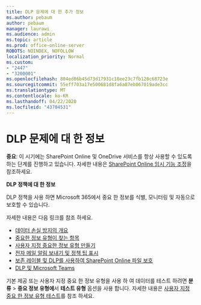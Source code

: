 ```yaml
---
title: DLP 문제에 대 한 추가 정보
ms.author: pebaum
author: pebaum
manager: laurawi
ms.audience: admin
ms.topic: article
ms.prod: office-online-server
ROBOTS: NOINDEX, NOFOLLOW
localization_priority: Normal
ms.custom:
- "2447"
- "3200001"
ms.openlocfilehash: 804ed86b45d73d17931c18ee23c7fb120c68723e
ms.sourcegitcommit: 55eff703a17e500681d8fa6a87eb067019ade3cc
ms.translationtype: MT
ms.contentlocale: ko-KR
ms.lasthandoff: 04/22/2020
ms.locfileid: "43704531"
---
```

# <a name="information-about-dlp-issues"></a>DLP 문제에 대 한 정보

**중요**: 이 시기에는 SharePoint Online 및 OneDrive 서비스를 항상 사용할 수 있도록 하는 단계를 진행하고 있습니다. 자세한 내용은 [SharePoint Online 임시 기능 조정](https://aka.ms/ODSPAdjustments)을 참조하세요.

**DLP 정책에 대 한 정보**

DLP 정책을 사용 하면 Microsoft 365에서 중요 한 정보를 식별, 모니터링 및 자동으로 보호할 수 있습니다.

자세한 내용은 다음 링크를 참조 하세요.

- [데이터 손실 방지의 개요](https://docs.microsoft.com/office365/securitycompliance/data-loss-prevention-policies)
- [중요한 정보 유형이 찾는 항목](https://docs.microsoft.com/office365/securitycompliance/what-the-sensitive-information-types-look-for)
- [사용자 지정 중요한 정보 유형 만들기](https://docs.microsoft.com/office365/securitycompliance/create-a-custom-sensitive-information-type)
- [전자 메일 알림 보내기 및 정책 팁 표시](https://docs.microsoft.com/office365/securitycompliance/use-notifications-and-policy-tips)
- [보존 레이블 및 DLP를 사용하여 SharePoint Online 파일 보호](https://docs.microsoft.com/office365/securitycompliance/protect-sharepoint-online-files-with-office-365-labels-and-dlp)
- [DLP 및 Microsoft Teams](https://docs.microsoft.com/office365/securitycompliance/dlp-microsoft-teams)

기본 제공 또는 사용자 지정 중요 한 정보 유형을 사용 하 여 데이터를 테스트 하려면 **분류** > **중요 정보 유형에**서 **테스트 유형** 옵션을 사용 합니다. 자세한 내용은 [사용자 지정 중요 한 정보 유형 테스트](https://docs.microsoft.com/office365/securitycompliance/create-a-custom-sensitive-information-type#test-custom-sensitive-information-types-in-the-security--compliance-center)를 참조 하세요.